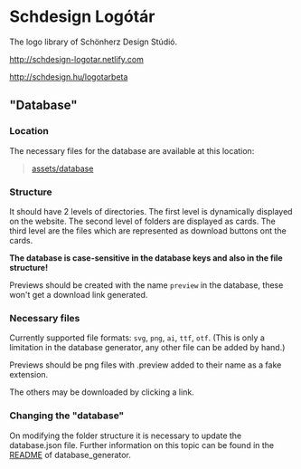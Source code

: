 # Schdesign Logótár

The logo library of Schönherz Design Stúdió.

http://schdesign-logotar.netlify.com

http://schdesign.hu/logotarbeta

## "Database"

### Location

The necessary files for the database are available at this location:

> [assets/database](assets/database)

### Structure

It should have 2 levels of directories. The first level is dynamically displayed on the website. The second level of folders are displayed as cards. The third level are the files which are represented as download buttons ont the cards.

**The database is case-sensitive in the database keys and also in the file structure!**

Previews should be created with the name `preview` in the database, these won't get a download link generated.

### Necessary files

Currently supported file formats: `svg`, `png`, `ai`, `ttf`, `otf`. (This is only a limitation in the database generator, any other file can be added by hand.)

Previews should be png files with .preview added to their name as a fake extension.

The others may be downloaded by clicking a link.

### Changing the "database"

On modifying the folder structure it is necessary to update the database.json file. Further information on this topic can be found in the [README](database_generator/README.md) of database_generator.

